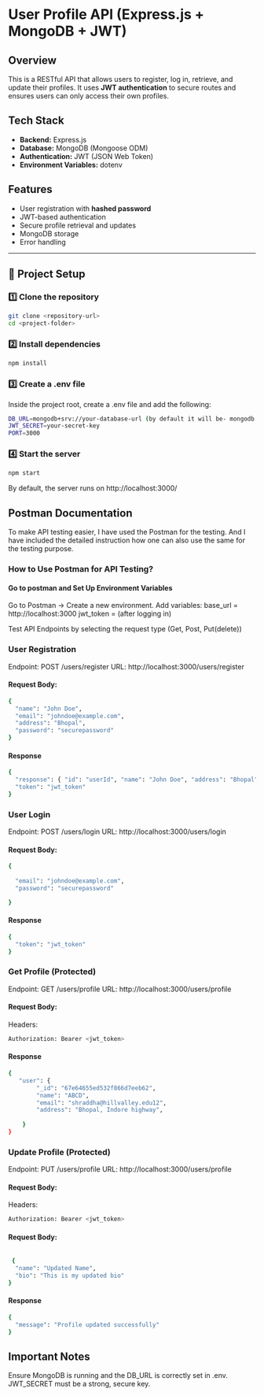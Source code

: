 # User Profile API (Express.js + MongoDB + JWT)

## Overview
This is a RESTful API that allows users to register, log in, retrieve, and update their profiles. It uses **JWT authentication** to secure routes and ensures users can only access their own profiles.

## Tech Stack
- **Backend:** Express.js  
- **Database:** MongoDB (Mongoose ODM)  
- **Authentication:** JWT (JSON Web Token)  
- **Environment Variables:** dotenv  

## Features
- User registration with **hashed password**  
- JWT-based authentication  
- Secure profile retrieval and updates  
- MongoDB storage  
- Error handling  

---

## 📂 Project Setup  

### 1️⃣ Clone the repository  
```bash
git clone <repository-url>
cd <project-folder>
```

### 2️⃣ Install dependencies 
```bash
npm install
```

### 3️⃣ Create a .env file 
Inside the project root, create a .env file and add the following:
```bash
DB_URL=mongodb+srv://your-database-url (by default it will be- mongodb://localhost:27017)
JWT_SECRET=your-secret-key
PORT=3000
```

###  4️⃣ Start the server
```bash
npm start
```

By default, the server runs on http://localhost:3000/

## Postman Documentation
To make API testing easier, I have used the Postman for the testing. And I have included the detailed instruction how one can also use the same for the testing purpose.

### How to Use Postman for API Testing?

#### Go to postman and Set Up Environment Variables

Go to Postman → Create a new environment.
Add variables:
base_url = http://localhost:3000 
jwt_token = <your-auth-token> (after logging in)

Test API Endpoints by selecting the request type (Get, Post, Put(delete))
### User Registration
Endpoint: POST /users/register
URL: http://localhost:3000/users/register
#### Request Body:
```bash
{
  "name": "John Doe",
  "email": "johndoe@example.com",
  "address": "Bhopal",
  "password": "securepassword"
}

```
#### Response
```bash
{
  "response": { "id": "userId", "name": "John Doe", "address": "Bhopal",  "email": "johndoe@example.com" },
  "token": "jwt_token"
}

```

### User Login
Endpoint: POST /users/login
URL: http://localhost:3000/users/login
#### Request Body:
```bash
{
  
  "email": "johndoe@example.com",
  "password": "securepassword"

}

```
#### Response
```bash
{
  "token": "jwt_token"
}
```

### Get Profile (Protected)
Endpoint: GET /users/profile
URL: http://localhost:3000/users/profile
#### Request Body:
Headers:
```bash
Authorization: Bearer <jwt_token>

```
#### Response
```bash
{
   "user": {
        "_id": "67e64655ed532f866d7eeb62",
        "name": "ABCD",
        "email": "shraddha@hillvalley.edu12",
        "address": "Bhopal, Indore highway",
       
    }
}
```

### Update Profile (Protected)
Endpoint: PUT /users/profile
URL: http://localhost:3000/users/profile
#### Request Body:
Headers:
```bash
Authorization: Bearer <jwt_token>
```

#### Request Body:
```bash
  
 {
  "name": "Updated Name",
  "bio": "This is my updated bio"
}
```

#### Response
```bash
{
  "message": "Profile updated successfully"
}
```

## Important Notes

Ensure MongoDB is running and the DB_URL is correctly set in .env.
JWT_SECRET must be a strong, secure key.

